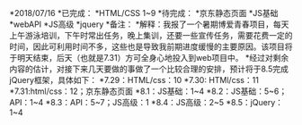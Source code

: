 *2018/07/16
*已完成：
    *HTML/CSS 1~9
*待完成：
    *京东静态页面
    *JS基础
    *webAPI
    *JS高级
    *jquery
*备注：
    *解释：我报了一个暑期博爱青春项目，每天上午游泳培训，下午时常出任务，晚上集训，还要一些宣传任务，需要花费一定的时间，因此可利用时间不多，这些也是导致我前期进度缓慢的主要原因。该项目将于明天结束，后天（也就是7.31）方可全身心地投入到web项目中。
    *经过对剩余内容的估计，对接下来几天要做的事做了一个比较合理的安排，预计将于8.5完成jQuery框架，具体如下：
      *7.29：HTML/css：10
      *7.30: HTMl/css：11
      *7.31:html/css：12；京东静态页面
      *8.1：JS基础：1~4
      *8.2：JS基础：5~6；API：1~4
      *8.3：API：5~7；JS高级：1
      *8.4：JS高级：2~5
      *8.5：jQuery：1~4
